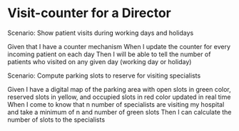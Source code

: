 # Visit-counter for a Director

Scenario: Show patient visits during working days and holidays

  Given that I have a counter mechanism
  When I update the counter for every incoming patient on each day
  Then I will be able to tell the number of
  patients who visited on any given day (working day or holiday)

Scenario: Compute parking slots to reserve for visiting specialists

  Given I have a digital map of the parking area with open slots in green
  color, reserved slots in yellow, and occupied slots in red color updated
  in real time
  When I come to know that n number of specialists are visiting my
  hospital and take a minimum of n and number of green slots
  Then I can calculate the number of slots to the specialists
